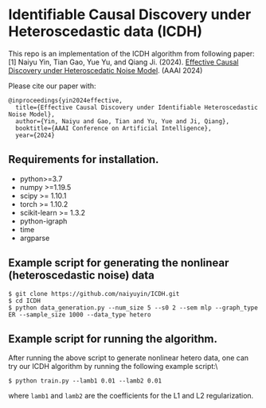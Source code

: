 # Identifiable Causal Discovery under Heteroscedastic data (ICDH)

This repo is an implementation of the ICDH algorithm from following paper:\
[1] Naiyu Yin, Tian Gao, Yue Yu, and Qiang Ji. (2024). [Effective Causal Discovery under Heteroscedatic Noise Model](https://arxiv.org/abs/2312.12844). (AAAI 2024)

Please cite our paper with: 
```console
@inproceedings{yin2024effective,
  title={Effective Causal Discovery under Identifiable Heteroscedastic Noise Model},
  author={Yin, Naiyu and Gao, Tian and Yu, Yue and Ji, Qiang},
  booktitle={AAAI Conference on Artificial Intelligence},
  year={2024}
```


## Requirements for installation.

- python>=3.7
- numpy >=1.19.5
- scipy >= 1.10.1
- torch >= 1.10.2
- scikit-learn >= 1.3.2
- python-igraph
- time
- argparse

## Example script for generating the nonlinear (heteroscedastic noise) data
```console
$ git clone https://github.com/naiyuyin/ICDH.git 
$ cd ICDH
$ python data_generation.py --num_size 5 --s0 2 --sem mlp --graph_type ER --sample_size 1000 --data_type hetero
```
## Example script for running the algorithm.
After running the above script to generate nonlinear hetero data, one can try our ICDH algorithm by running the following example script:\
```console
$ python train.py --lamb1 0.01 --lamb2 0.01
```
where `lamb1` and `lamb2` are the coefficients for the L1 and L2 regularization. 
